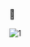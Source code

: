 ###  👋


![1](https://user-images.githubusercontent.com/84661296/206385655-2257953a-31b7-4e42-be9c-4ab49dddfad0.jpg)


<!--
**afsanaakterbristy/afsanaakterbristy** is a ✨ _special_ ✨ repository because its `README.md` (this file) appears on your GitHub profile.

Here are some ideas to get you started:

- 🔭 I’m currently working on ...
- 🌱 I’m currently learning ...
- 👯 I’m looking to collaborate on ...
- 🤔 I’m looking for help with ...
- 💬 Ask me about ...
- 📫 How to reach me: ...
- 😄 Pronouns: ...
- ⚡ Fun fact: ...
-->
